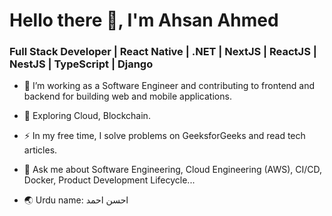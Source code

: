# Hello there 👋, I'm Ahsan Ahmed

### Full Stack Developer | React Native | .NET | NextJS | ReactJS | NestJS | TypeScript | Django

- :telescope: I’m working as a Software Engineer and contributing to frontend and backend for building web and mobile applications.

- :seedling: Exploring Cloud, Blockchain.

- :zap: In my free time, I solve problems on GeeksforGeeks and read tech articles.

- 💬 Ask me about Software Engineering, Cloud Engineering (AWS), CI/CD, Docker, Product Development Lifecycle...

- 🌏 Urdu name: احسن احمد

<!-- ### :hammer_and_wrench: Languages and Tools :

NextJs Gatsby  Tailwind CSS CSS3 Sass Material UI Redux JavaScript TypeScript Python Git HTML5 Babel Webpack Vite NodeJS NestJS Express GraphQL MongoDB MySQL PostgreSQL Django
 -->

<!-- - 🔭 I’m currently working on: __Software Engineering, Managing and Leading Startup product__ 
- 🌱 I’m currently learning: __Cloud, Blockchain__
- 💬 Ask me about __Software Engineering, Cloud Engineering (AWS), CI/CD, Docker, Product Development Lifecycle...__
- 🌏 Urdu name: __حسن رضا__
- 😄 Pronouns: He. Him. His. -->
